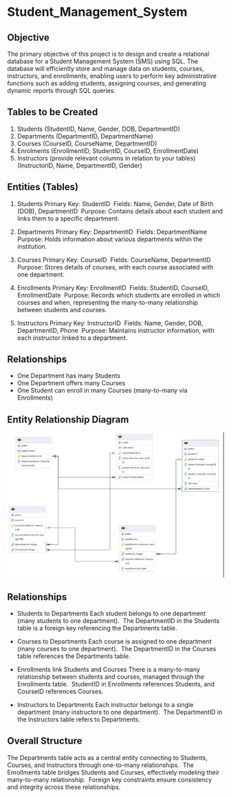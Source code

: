 # Student_Management_System
## Objective
The primary objective of this project is to design and create a relational database for a Student Management System (SMS) using SQL. The database will efficiently store and manage data on students, courses, instructors, and enrollments, enabling users to perform key administrative functions such as adding students, assigning courses, and generating dynamic reports through SQL queries.

## Tables to be Created
1.	Students (StudentID, Name, Gender, DOB, DepartmentID)
2.	Departments (DepartmentID, DepartmentName)
3.	Courses (CourseID, CourseName, DepartmentID)
4.	Enrolments (EnrollmentID, StudentID, CourseID, EnrollmentDate)
5.	Instructors (provide relevant columns in relation to your tables)
(InstructorID, Name, DepartmentID, Gender)

## Entities (Tables)
1.	Students
Primary Key: StudentID 
Fields: Name, Gender, Date of Birth (DOB), DepartmentID 
Purpose: Contains details about each student and links them to a specific department. 

2.	Departments
Primary Key: DepartmentID 
Fields: DepartmentName
Purpose: Holds information about various departments within the institution. 

3.	Courses
Primary Key: CourseID 
Fields: CourseName, DepartmentID 
Purpose: Stores details of courses, with each course associated with one department. 

4.	Enrollments
Primary Key: EnrollmentID 
Fields: StudentID, CourseID, EnrollmentDate 
Purpose: Records which students are enrolled in which courses and when, representing the many-to-many relationship between students and courses. 

5.	Instructors
Primary Key: InstructorID 
Fields: Name, Gender, DOB, DepartmentID, Phone 
Purpose: Maintains instructor information, with each instructor linked to a department.

## Relationships 
- One Department has many Students
- One Department offers many Courses
- One Student can enroll in many Courses (many-to-many via Enrollments)

## Entity Relationship Diagram 
![](SMS_schema.png)

## Relationships
-	Students to Departments
Each student belongs to one department (many students to one department). 
The DepartmentID in the Students table is a foreign key referencing the Departments table. 

- Courses to Departments
Each course is assigned to one department (many courses to one department). 
The DepartmentID in the Courses table references the Departments table. 

- Enrollments link Students and Courses
There is a many-to-many relationship between students and courses, managed through the Enrollments table. 
StudentID in Enrollments references Students, and CourseID references Courses. 

-	Instructors to Departments
Each instructor belongs to a single department (many instructors to one department). 
The DepartmentID in the Instructors table refers to Departments. 


## Overall Structure
The Departments table acts as a central entity connecting to Students, Courses, and Instructors through one-to-many relationships. 
The Enrollments table bridges Students and Courses, effectively modeling their many-to-many relationship. 
Foreign key constraints ensure consistency and integrity across these relationships. 







